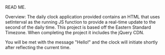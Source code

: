 READ ME.

Overview: 
The daily clock application provided contains an HTML that uses setInterval as the running JS function to provide a
real-time update to the second of the daily time. This project is based off the Eastern Standard Timezone. When completing 
the project it includes the jQuery CDN. 

You will be met with the message "Hello!" and the clock will initiate shortly after reflecting the current time.
